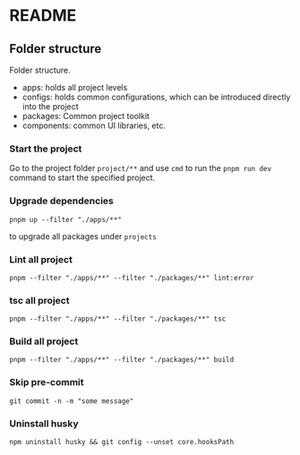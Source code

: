 # README

## Folder structure

Folder structure.
- apps: holds all project levels
- configs: holds common configurations, which can be introduced directly into the project
- packages: Common project toolkit
- components: common UI libraries, etc.

### Start the project

Go to the project folder `project/**` and use `cmd` to run the `pnpm run dev` command to start the specified project.

### Upgrade dependencies

```shell
pnpm up --filter "./apps/**"
```

to upgrade all packages under `projects`

### Lint all project

```shell
pnpm --filter "./apps/**" --filter "./packages/**" lint:error
```

### tsc all project

```shell
pnpm --filter "./apps/**" --filter "./packages/**" tsc
```

### Build all project

```shell
pnpm --filter "./apps/**" --filter "./packages/**" build
```

### Skip pre-commit

```shell
git commit -n -m "some message"
```

### Uninstall husky

```shell
npm uninstall husky && git config --unset core.hooksPath
```